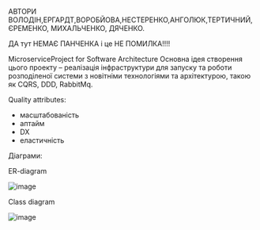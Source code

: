 АВТОРИ ВОЛОДІН,ЕРГАРДТ,ВОРОБЙОВА,НЕСТЕРЕНКО,АНГОЛЮК,ТЕРТИЧНИЙ,ЄРЕМЕНКО, МИХАЛЬЧЕНКО, ДЯЧЕНКО.

ДА тут НЕМАЄ ПАНЧЕНКА і це НЕ ПОМИЛКА!!!!

MicroserviceProject for Software Architecture
Основна ідея створення цього проекту – реалізація інфраструктури для запуску та роботи розподіленої системи з новітніми технологіями та архітектурою, такою як CQRS, DDD, RabbitMq.

Quality attributes:
  - масштабованість
  - аптайм
  - DX
  - еластичність
  
Діаграми:

ER-diagram


  ![image](https://github.com/DinGo42/MicroserviceProject/assets/91385595/54640c87-29b5-4c77-b756-b9cbe705054e)


Class diagram


![image](https://github.com/DinGo42/MicroserviceProject/assets/91385595/48f0ad76-f102-45dc-9bf3-2d94d8cc9f61)

